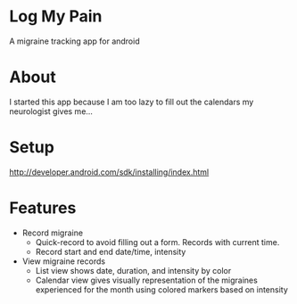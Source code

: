 Log My Pain
=========

A migraine tracking app for android

About
===
I started this app because I am too lazy to fill out the calendars my neurologist gives me...

Setup
===

http://developer.android.com/sdk/installing/index.html

Features
===

- Record migraine
  - Quick-record to avoid filling out a form. Records with current time.
  - Record start and end date/time, intensity
- View migraine records
  - List view shows date, duration, and intensity by color
  - Calendar view gives visually representation of the migraines experienced for the month using colored markers based on intensity
